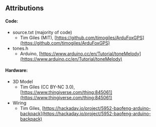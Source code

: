 ## Attributions ##
#### Code: ####
* source.txt (majority of code)
    * Tim Giles (MIT), [https://github.com/timogiles/ArduFoxGPS](https://github.com/timogiles/ArduFoxGPS)
* tones.h
    * Arduino, [https://www.arduino.cc/en/Tutorial/toneMelody](https://www.arduino.cc/en/Tutorial/toneMelody)

#### Hardware: ####
* 3D Model
    * Tim Giles (CC BY-NC 3.0), [https://www.thingiverse.com/thing:845061](https://www.thingiverse.com/thing:845061)
* Wiring
    * Tim Giles, [https://hackaday.io/project/5952-baofeng-arduino-backpack](https://hackaday.io/project/5952-baofeng-arduino-backpack)